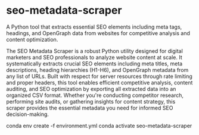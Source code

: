 # seo-metadata-scraper
A Python tool that extracts essential SEO elements including meta tags, headings, and OpenGraph data from websites for competitive analysis and content optimization.

The SEO Metadata Scraper is a robust Python utility designed for digital marketers and SEO professionals to analyze website content at scale. It systematically extracts crucial SEO elements including meta titles, meta descriptions, heading hierarchies (H1-H6), and OpenGraph metadata from any list of URLs. Built with respect for server resources through rate limiting and proper headers, this tool enables efficient competitive analysis, content auditing, and SEO optimization by exporting all extracted data into an organized CSV format. Whether you're conducting competitor research, performing site audits, or gathering insights for content strategy, this scraper provides the essential metadata you need for informed SEO decision-making.

conda env create -f environment.yml
conda activate seo-metadata-scraper